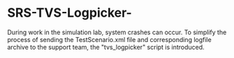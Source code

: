 # SRS-TVS-Logpicker-
During work in the simulation lab, system crashes can occur. To simplify the process of sending the TestScenario.xml file and corresponding logfile archive to the support team, the "tvs_logpicker" script is introduced. 
